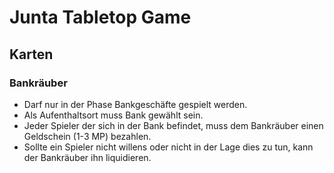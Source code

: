 # Junta Tabletop Game 
## Karten
### Bankräuber
* Darf nur in der Phase
  Bankgeschäfte gespielt werden.
* Als Aufenthaltsort muss 
  Bank gewählt sein.
* Jeder Spieler der sich
in der Bank befindet, 
muss dem Bankräuber
einen Geldschein (1-3 MP)
bezahlen.
* Sollte ein Spieler nicht willens
oder nicht in der Lage dies zu tun,
kann der Bankräuber ihn liquidieren. 
